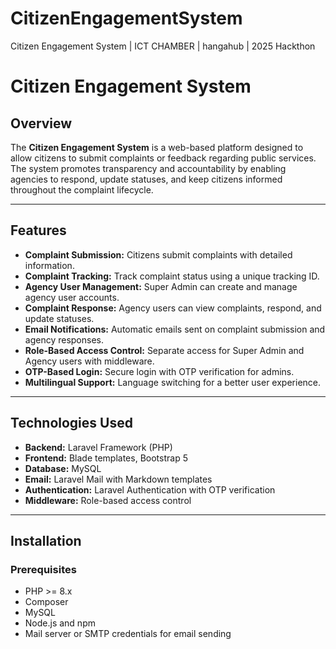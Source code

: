 # CitizenEngagementSystem
Citizen Engagement System | ICT CHAMBER | hangahub | 2025 Hackthon
# Citizen Engagement System

## Overview

The **Citizen Engagement System** is a web-based platform designed to allow citizens to submit complaints or feedback regarding public services. The system promotes transparency and accountability by enabling agencies to respond, update statuses, and keep citizens informed throughout the complaint lifecycle.

---

## Features

- **Complaint Submission:** Citizens submit complaints with detailed information.
- **Complaint Tracking:** Track complaint status using a unique tracking ID.
- **Agency User Management:** Super Admin can create and manage agency user accounts.
- **Complaint Response:** Agency users can view complaints, respond, and update statuses.
- **Email Notifications:** Automatic emails sent on complaint submission and agency responses.
- **Role-Based Access Control:** Separate access for Super Admin and Agency users with middleware.
- **OTP-Based Login:** Secure login with OTP verification for admins.
- **Multilingual Support:** Language switching for a better user experience.

---

## Technologies Used

- **Backend:** Laravel Framework (PHP)
- **Frontend:** Blade templates, Bootstrap 5
- **Database:** MySQL
- **Email:** Laravel Mail with Markdown templates
- **Authentication:** Laravel Authentication with OTP verification
- **Middleware:** Role-based access control

---

## Installation

### Prerequisites

- PHP >= 8.x
- Composer
- MySQL
- Node.js and npm
- Mail server or SMTP credentials for email sending
